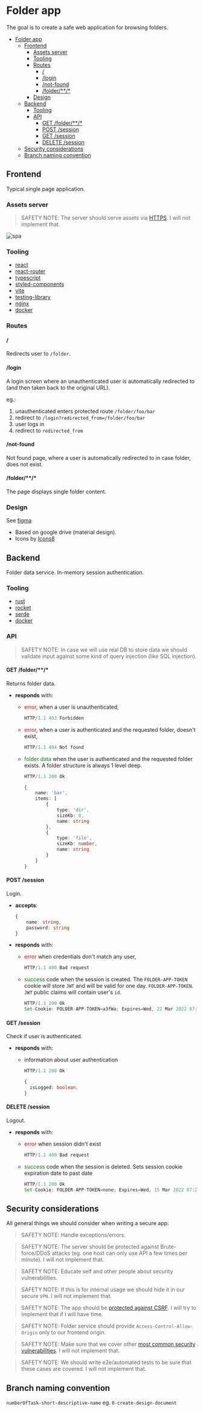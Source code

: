 # Folder app

The goal is to create a safe web application for browsing folders.

- [Folder app](#folder-app)
  - [Frontend](#frontend)
    - [Assets server](#assets-server)
    - [Tooling](#tooling)
    - [Routes](#routes)
      - [/](#)
      - [/login](#login)
      - [/not-found](#not-found)
      - [/folder/\*\*/\*](#folder)
    - [Design](#design)
  - [Backend](#backend)
    - [Tooling](#tooling-1)
    - [API](#api)
      - [GET /folder/\*\*/\*](#get-folder)
      - [POST /session](#post-session)
      - [GET /session](#get-session)
      - [DELETE /session](#delete-session)
  - [Security considerations](#security-considerations)
  - [Branch naming convention](#branch-naming-convention)

## Frontend

Typical single page application.

### Assets server

> SAFETY NOTE:
> The server should serve assets via [HTTPS](https://en.wikipedia.org/wiki/HTTPS).
> I will not implement that.

![spa](/images/spa.png)

### Tooling

- [react](reactjs.org)
- [react-router](https://reactrouter.com/)
- [typescript](https://www.typescriptlang.org/)
- [styled-components](https://styled-components.com/)
- [vite](https://vitejs.dev/)
- [testing-library](https://testing-library.com/)
- [nginx](https://www.nginx.com/)
- [docker](https://www.docker.com/)

### Routes

#### /

Redirects user to `/folder`.

#### /login

A login screen where an unauthenticated user is automatically redirected to (and then taken back to the original URL).

eg.:

1. unauthenticated enters protected route `/folder/foo/bar`
2. redirect to `/login?redirected_from=/folder/foo/bar`
3. user logs in
4. redirect to `redirected_from`

#### /not-found

Not found page, where a user is automatically redirected to in case folder, does not exist.

#### /folder/\*\*/\*

The page displays single folder content.

### Design

See [figma](https://www.figma.com/file/J6yvOILo6HM62FnHXaAAOC/FolderApp?node-id=0%3A1)

- Based on google drive (material design).
- Icons by [Icons8](https://icons8.com/)

## Backend

Folder data service. In-memory session authentication.

### Tooling

- [rust](https://www.rust-lang.org/)
- [rocket](https://rocket.rs/)
- [serde](https://serde.rs/)
- [docker](https://www.docker.com/)

### API

> SAFETY NOTE:
> In case we will use real DB to store data we should validate input against some kind of query injection (like SQL injection).

#### GET /folder/\*\*/\*

Returns folder data.

- **responds** with:

  - <span style="color:red;">error</span>, when a user is unauthenticated,

    ```ts
    HTTP/1.1 403 Forbidden
    ```

  - <span style="color:red;">error</span>, when a user is authenticated and the requested folder, doesn't exist,

    ```ts
    HTTP/1.1 404 Not found
    ```

  - <span style="color:green;">folder data</span> when the user is authenticated and the requested folder exists. A folder structure is always 1 level deep.

    ```ts
    HTTP/1.1 200 Ok

    {
        name: 'bar',
        items: [
            {
                type: 'dir',
                sizeKb: 0,
                name: string
            },
            {
                type: 'file',
                sizeKb: number,
                name: string
            }
        ]
    }
    ```

#### POST /session

Login.

- **accepts**:

  ```ts
  {
      name: string,
      password: string
  }
  ```

- **responds** with:

  - <span style="color:red;">error</span> when credentials don't match any user,

    ```ts
    HTTP/1.1 400 Bad request
    ```

  - <span style="color:green;">success</span> code when the session is created. The `FOLDER-APP-TOKEN` cookie will store `JWT` and will be valid for one day.
    `FOLDER-APP-TOKEN`. `JWT` public claims will contain user's `id`.

    ```ts
    HTTP/1.1 200 Ok
    Set-Cookie: FOLDER-APP-TOKEN=a3fWa; Expires=Wed, 22 Mar 2022 07:28:00 GMT; SameSite=Strict; Secure; HttpOnly
    ```

#### GET /session

Check if user is authenticated.

- **responds** with:

  - information about user authentication

    ```ts
    HTTP/1.1 200 Ok

    {
      isLogged: boolean,
    }
    ```

#### DELETE /session

Logout.

- **responds** with:

  - <span style="color:red;">error</span> when session didn't exist

    ```ts
    HTTP/1.1 400 Bad request
    ```

  - <span style="color:green;">success</span> code when the session is deleted. Sets session cookie expiration date to past date
    ```ts
    HTTP/1.1 200 Ok
    Set-Cookie: FOLDER-APP-TOKEN=none; Expires=Wed, 15 Mar 2022 07:28:00 GMT; SameSite=Strict; Secure; HttpOnly
    ```

## Security considerations

All general things we should consider when writing a secure app:

> SAFETY NOTE:
> Handle exceptions/errors.

> SAFETY NOTE:
> The server should be protected against Brute-force/DDoS attacks (eg. one host can only use API a few times per minute).
> I will not implement that.

> SAFETY NOTE:
> Educate self and other people about security vulnerabilities.

> SAFETY NOTE:
> If this is for internal usage we should hide it in our secure `VPN`.
> I will not implement that.

> SAFETY NOTE:
> The app should be [protected against CSRF](https://cheatsheetseries.owasp.org/cheatsheets/Cross-Site_Request_Forgery_Prevention_Cheat_Sheet.html).
> I will try to implement that if I will have time.

> SAFETY NOTE:
> Folder service should provide `Access-Control-Allow-Origin` only to our frontend origin.

> SAFETY NOTE:
> Make sure that we cover other [most common security vulnerabilities](https://owasp.org/www-project-top-ten/).
> I will not implement that.

> SAFETY NOTE:
> We should write e2e/automated tests to be sure that these cases are covered.
> I will not implement that.

## Branch naming convention

`numberOfTask-short-descriptive-name`
eg.
`0-create-design-document`
